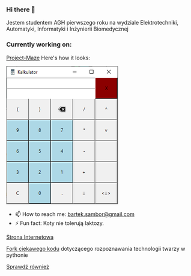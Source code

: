 ### Hi there 👋
Jestem studentem AGH pierwszego roku na wydziale Elektrotechniki, Automatyki, Informatyki i Inżynierii Biomedycznej

### Currently working on:
[Project-Maze](https://github.com/AGH-Narzedzia-Informatyczne/Project-Maze)
Here's how it looks:

![Calculator](kalkulator.png)

- 📫 How to reach me: bartek.sambor@gmail.com
- ⚡ Fun fact: Koty nie tolerują laktozy.

[Strona Internetowa](https://bartoszsambor.github.io/)

[Fork ciekawego kodu](https://github.com/BartoszSambor/vedadet) dotyczącego rozpoznawania technologii twarzy w pythonie

[Sprawdź również](https://r4falek.github.io/R4falek/)

